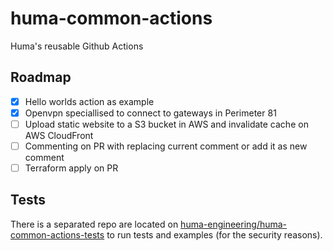 # huma-common-actions
Huma's reusable Github Actions

## Roadmap

- [x] Hello worlds action as example
- [x] Openvpn speciallised to connect to gateways in Perimeter 81
- [ ] Upload static website to a S3 bucket in AWS and invalidate cache on AWS CloudFront
- [ ] Commenting on PR with replacing current comment or add it as new comment
- [ ] Terraform apply on PR

## Tests
There is a separated repo are located on [huma-engineering/huma-common-actions-tests](https://github.com/huma-engineering/huma-common-actions-tests) to run tests and examples (for the security reasons).
